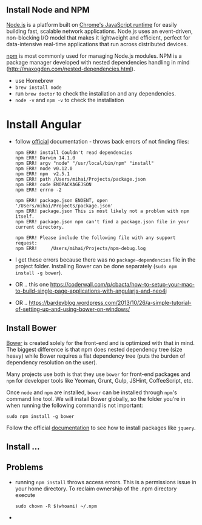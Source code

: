 ## Install Node and NPM

[Node.js](http://nodejs.org) is a platform built on [Chrome's JavaScript runtime](https://code.google.com/p/v8/) for easily building fast, scalable network applications. Node.js uses an event-driven, non-blocking I/O model that makes it lightweight and efficient, perfect for data-intensive real-time applications that run across distributed devices.

[npm](https://www.npmjs.com) is most commonly used for managing Node.js modules. NPM is a package manager developed with nested dependencies handling in mind (http://maxogden.com/nested-dependencies.html).

* use Homebrew
* `brew install node`
* run `brew doctor` to check the installation and any dependencies.
* `node -v` and `npm -v` to check the installation

# Install Angular
* follow [official](https://docs.angularjs.org/tutorial/) documentation - throws back errors of not finding files:

    ```
    npm ERR! install Couldn't read dependencies
    npm ERR! Darwin 14.1.0
    npm ERR! argv "node" "/usr/local/bin/npm" "install"
    npm ERR! node v0.12.0
    npm ERR! npm  v2.5.1
    npm ERR! path /Users/mihai/Projects/package.json
    npm ERR! code ENOPACKAGEJSON
    npm ERR! errno -2
    
    npm ERR! package.json ENOENT, open '/Users/mihai/Projects/package.json'
    npm ERR! package.json This is most likely not a problem with npm itself.
    npm ERR! package.json npm can't find a package.json file in your current directory.
    
    npm ERR! Please include the following file with any support request:
    npm ERR!     /Users/mihai/Projects/npm-debug.log
    ```
* I get these errors because there was no `package-dependencies` file in the project folder. Installing Bower can be done separately (`sudo npm install -g bower`). 

* OR .. this one https://coderwall.com/p/cbacta/how-to-setup-your-mac-to-build-single-page-applications-with-angularjs-and-neo4j
* OR .. https://bardevblog.wordpress.com/2013/10/26/a-simple-tutorial-of-setting-up-and-using-bower-on-windows/

## Install Bower

[Bower](http://bower.io) is created solely for the front-end and is optimized with that in mind. The biggest difference is that npm does nested dependency tree (size heavy) while Bower requires a flat dependency tree (puts the burden of dependency resolution on the user).

Many projects use both is that they use `bower` for front-end packages and `npm` for developer tools like Yeoman, Grunt, Gulp, JSHint, CoffeeScript, etc.

Once `node` and `npm` are installed, `bower` can be installed through `npm`'s command line tool. We will install Bower globally, so the folder you're in when running the following command is not important:
```
sudo npm install -g bower
```

Follow the official [documentation](http://bower.io/#getting-started) to see how to install packages like `jquery`.

## Install ...



## Problems

* running `npm install` throws access errors. This is a permissions issue in your home directory. To reclaim ownership of the .npm directory execute 
    ```
    sudo chown -R $(whoami) ~/.npm
    ```
* 




